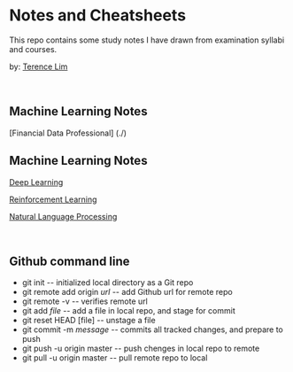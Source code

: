 # Notes and Cheatsheets

This repo contains some study notes I have drawn from examination syllabi
and courses.

by: [Terence Lim](https://www.linkedin.com/in/terencelim)


&nbsp;

## Machine Learning Notes

[Financial Data Professional] (./)


## Machine Learning Notes

[Deep Learning](./)

[Reinforcement Learning](./)

[Natural Language Processing](./)

&nbsp;


## Github command line

- git init                  -- initialized local directory as a Git repo
- git remote add origin _url_  -- add Github url for remote repo
- git remote -v          --  verifies remote url
- git add _file_          --  add a file in local repo, and stage for commit
- git reset HEAD [file]   -- unstage a file
- git commit -m _message_ -- commits all tracked changes, and prepare to push
- git push -u origin master  -- push chenges in local repo to remote
- git pull -u origin master  -- pull remote repo to local



